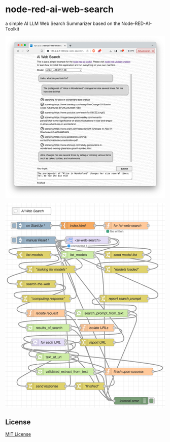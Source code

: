 # node-red-ai-web-search #

a simple AI LLM Web Search Summarizer based on the Node-RED-AI-Toolkit

![AI WebSearch Screenhot](AI-WebSearch-Screenshot.png)



![AI WebSearch Flow](AI-WebSearch-Flow.png)



## License ##

[MIT License](LICENSE.md)

